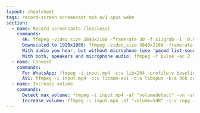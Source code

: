 ```yaml
---
layout: cheatsheet
tags: record-screen screencast mp4 av1 opus webm
section:
  - name: Record screencasts (lossless)
    commands:
      4K: ffmpeg -video_size 3840x2160 -framerate 30 -f x11grab -i :0.0 -c:v libx264rgb -qp 0 -preset ultrafast capture.mp4
      Downscaled to 1920x1080: ffmpeg -video_size 3840x2160 -framerate 30 -f x11grab -i :0.0 -vf scale=1920:1080 -c:v libx264rgb -qp 0 -preset ultrafast capture.mp4
      With audio you hear, but without microphone (use 'pacmd list-sources'): ffmpeg -f pulse -i alsa_output.pci-0000_00_1f.3.analog-stereo.monitor -video_size 3840x2160 -framerate 30 -f x11grab -i :0.0 -c:v libx264rgb -qp 0 -preset ultrafast capture.mp4
      With both, speakers and microphone audio: ffmpeg -f pulse -ac 2 -i alsa_output.pci-0000_00_1f.3.analog-stereo.monitor -f pulse -ac 1 -i alsa_input.pci-0000_00_1f.3.analog-stereo -filter_complex amix=inputs=2 -video_size 3840x2160 -framerate 30 -f x11grab -i :0.0 -c:v libx264rgb -qp 0 -preset ultrafast capture.mp4
  - name: Convert
    commands:
      For WhatsApp: ffmpeg -i input.mp4 -c:v libx264 -profile:v baseline -level 3.0 -pix_fmt yuv420p -preset slow -crf 22 output.mp4
      AV1: ffmpeg -i input.mp4 -c:v libaom-av1 -c:a libopus -b:a 96k output.webm
  - name: Increase volume
    commands:
      Detect max_volume: ffmpeg -i input.mp4 -af "volumedetect" -vn -sn -dn -f null /dev/null
      Increase volume: ffmpeg -i input.mp4 -af "volume=5dB" -c:v copy -c:a aac -b:a 192k output.mp4
---
```

